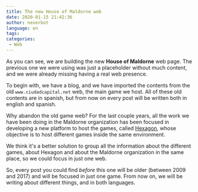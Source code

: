 ```yaml
---
title: The new House of Maldorne web
date: 2020-01-15 21:42:36
author: neverbot
language: en
tags:
categories:
 - Web
---
```


As you can see, we are building the new **House of Maldorne** web page. The previous one we were using was just a placeholder without much content, and we were already missing having a real web presence.

To begin with, we have a blog, and we have imported the contents from the old `www.ciudadcapital.net` web, the main game we host. All of these old contents are in spanish, but from now on every post will be written both in english and spanish.

Why abandon the old game web? For the last couple years, all the work we have been doing in the Maldorne organization has been focused in developing a new platform to host the games, called [Hexagon](https://github.com/houseofmaldorne/hexagon), whose objective is to host different games inside the same environment.

We think it's a better solution to group all the information about the different games, about Hexagon and about the Maldorne organization in the same place, so we could focus in just one web.

So, every post you could find *before* this one will be older (between 2009 and 2017) and will be focused in just one game. From now on, we will be writing about different things, and in both languages.

